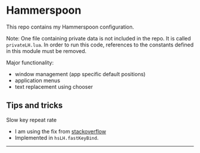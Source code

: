 # Hammerspoon

This repo contains my Hammerspoon configuration.

Note: One file containing private data is not included in the repo. It is called `privateLH.lua`. In order to run this code, references to the constants defined in this module must be removed.

Major functionality:

* window management (app specific default positions)
* application menus
* text replacement using chooser

## Tips and tricks

Slow key repeat rate

* I am using the fix from [stackoverflow](https://stackoverflow.com/questions/40986242/key-repeats-are-delayed-in-my-hammerspoon-script)
* Implemented in `hsLH.fastKeyBind`.

------------------